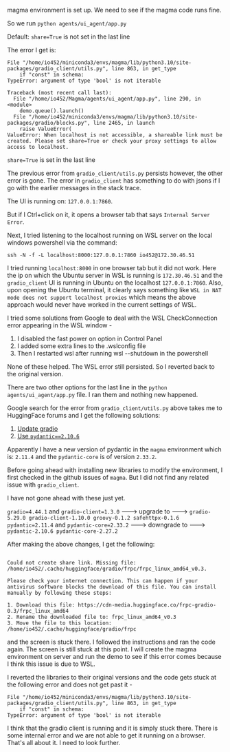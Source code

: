 magma environment is set up. We need to see if the magma code runs fine.

So we run `python agents/ui_agent/app.py`

Default: `share=True` is not set in the last line

The error I get is:

```
File "/home/io452/miniconda3/envs/magma/lib/python3.10/site-packages/gradio_client/utils.py", line 863, in get_type
    if "const" in schema:
TypeError: argument of type 'bool' is not iterable

Traceback (most recent call last):
  File "/home/io452/Magma/agents/ui_agent/app.py", line 290, in <module>
    demo.queue().launch()
  File "/home/io452/miniconda3/envs/magma/lib/python3.10/site-packages/gradio/blocks.py", line 2465, in launch
    raise ValueError(
ValueError: When localhost is not accessible, a shareable link must be created. Please set share=True or check your proxy settings to allow access to localhost.
```

`share=True` is set in the last line

The previous error from `gradio_client/utils.py` persists however, the other error is gone. The error in `gradio_client` has something to do with jsons if I go with the earlier messages in the stack trace.

The UI is running on: `127.0.0.1:7860`.

But if I Ctrl+click on it, it opens a browser tab that says `Internal Server Error`.

Next, I tried listening to the localhost running on WSL server on the local windows powershell via the command:

`ssh -N -f -L localhost:8000:127.0.0.1:7860 io452@172.30.46.51 `

I tried running `localhost:8000` in one browser tab but it did not work. Here the ip on which the Ubuntu server in WSL is running is `172.30.46.51` and the `gradio_client` UI is running in Ubuntu on the localhost `127.0.0.1:7860`. Also, upon opening the Ubuntu terminal, it clearly says something like `WSL in NAT mode does not support localhost proxies` which means the above approach would never have worked in the current settings of WSL.

I tried some solutions from Google to deal with the WSL CheckConnection error appearing in the WSL window -

1. I disabled the fast power on option in Control Panel
2. I added some extra lines to the .wslconfig file 
3. Then I restarted wsl after running wsl --shutdown in the powershell

None of these helped. The WSL error still persisted. So I reverted back to the original version.

There are two other options for the last line in the `python agents/ui_agent/app.py` file. I ran them and nothing new happened. 

Google search for the error from `gradio_client/utils.py` above takes me to HuggingFace forums and I get the following solutions:

1. [Update gradio](https://huggingface.co/spaces/agents-course/First_agent_template/discussions/251)
2. [Use `pydantic==2.10.6`](https://discuss.huggingface.co/t/gradio-4-26-0-space-no-longer-starts-typeerror-argument-of-type-bool-is-not-iterable-working-in-5-27-0/152654)

Apparently I have a new version of pydantic in the `magma` environment which is: `2.11.4` and the `pydantic-core` is of version `2.33.2`.

Before going ahead with installing new libraries to modify the environment, I first checked in the github issues of `magma`. But I did not find any related issue with `gradio_client`.

I have not gone ahead with these just yet.

`gradio=4.44.1` and `gradio-client=1.3.0` ---> upgrade to ---> `gradio-5.29.0 gradio-client-1.10.0 groovy-0.1.2 safehttpx-0.1.6`
`pydantic=2.11.4` and `pydantic-core=2.33.2` ---> downgrade to ---> `pydantic-2.10.6 pydantic-core-2.27.2`

After making the above changes, I get the following:

```

Could not create share link. Missing file: /home/io452/.cache/huggingface/gradio/frpc/frpc_linux_amd64_v0.3.

Please check your internet connection. This can happen if your antivirus software blocks the download of this file. You can install manually by following these steps:

1. Download this file: https://cdn-media.huggingface.co/frpc-gradio-0.3/frpc_linux_amd64
2. Rename the downloaded file to: frpc_linux_amd64_v0.3
3. Move the file to this location: /home/io452/.cache/huggingface/gradio/frpc
```

and the screen is stuck there. I followed the instructions and ran the code again. The screen is still stuck at this point. I will create the magma environment on server and run the demo to see if this error comes because I think this issue is due to WSL.

I reverted the libraries to their original versions and the code gets stuck at the following error and does not get past it - 

```
File "/home/io452/miniconda3/envs/magma/lib/python3.10/site-packages/gradio_client/utils.py", line 863, in get_type
    if "const" in schema:
TypeError: argument of type 'bool' is not iterable
```

I think that the gradio client is running and it is simply stuck there. There is some internal error and we are not able to get it running on a browser. That's all about it. I need to look further.

